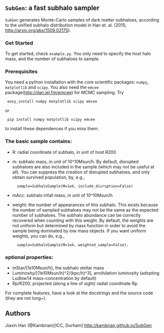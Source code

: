 ## `SubGen`: a fast subhalo sampler 
`SubGen` generates Monte-Carlo samples of dark matter subhaloes, according to the unified subhalo distribution model in Han et. al. (2015; http://arxiv.org/abs/1509.02175).

### Get Started
To get started, check `example.py`. You only need to specify the host halo mass, and the number of subhaloes to sample.

### Prerequisites

You need a python installation with the core scientific packages: `numpy`, `matplotlib` and `scipy`.
You also need the `emcee` package(http://dan.iel.fm/emcee) for MCMC sampling. Try

     easy_install numpy matplotlib scipy emcee

or

     pip install numpy matplotlib scipy emcee

to install these dependences if you miss them.

### The basic sample contains:

- R:     radial coordinate of subhalo, in unit of host R200
- m:     subhalo mass, in unit of 10^10Msun/h. By default, disrupted subhaloes are also included in the sample (which may not be useful at all). You can suppress the creation of disrupted subhaloes, and only obtain survived population, by, e.g., 

        sample=SubhaloSample(M=1e4, include_disruption=False)

- mAcc:  subhalo infall mass, in unit of 10^10Msun/h
- weight: the number of appearances of this subhalo. This exists because the number of sampled subhaloes may not be the same as the expected number of subhaloes. The subhalo abundance can be correctly recovered when counting with this weight. By default, the weights are not uniform but determined by mass function in order to avoid the sample being dominated by low mass objects. If you want uniform weights, you can do, e.g., 

        sample=SubhaloSample(M=1e4, weighted_sample=False).

### optional properties:  
  - mStar/[1e10Msun/h],  the subhalo stellar mass
  - Luminosity/[(1e10Msun/h)^2/(kpc/h)^3],  annihilation luminosity (adopting Ludlow14 mass-concentration by default)
  - Rp/R200,  projected (along a line of sight) radial coordinate Rp. 

For complete features, have a look at the docstrings and the source code (they are not long~).

## Authors
Jiaxin Han (@Kambrian)[ICC, Durham]
http://kambrian.github.io/SubGen
